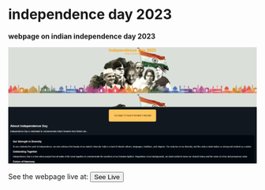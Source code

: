 # independence day 2023
**webpage on indian independence day 2023**
<p>
 <img src="https://github.com/vineet-k09/independence-day-2023/blob/main/Screenshot" target="_blank">
</p>
See the webpage live at: 
<a href="https://vineet-k09.github.io/assets/pages/independence%20day%202023/index.html"><button style="border: 1px black solid, background-color:green">See Live</button></a>
